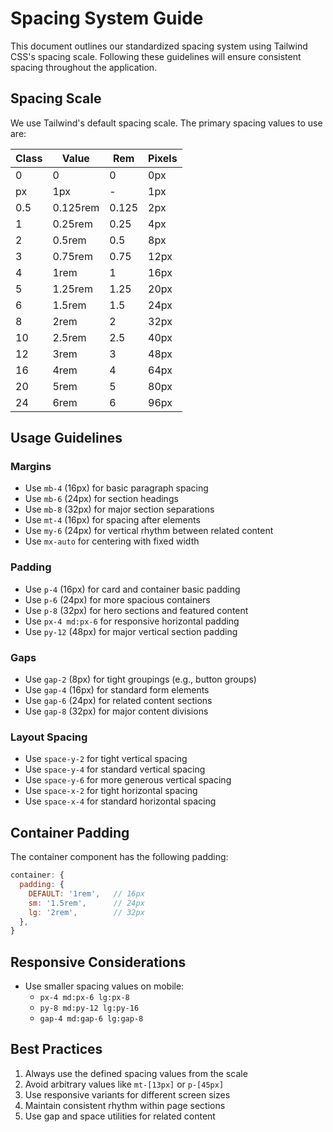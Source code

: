 # Spacing System Guide

This document outlines our standardized spacing system using Tailwind CSS's spacing scale. Following these guidelines will ensure consistent spacing throughout the application.

## Spacing Scale

We use Tailwind's default spacing scale. The primary spacing values to use are:

| Class | Value | Rem | Pixels |
|-------|-------|-----|--------|
| 0     | 0     | 0   | 0px    |
| px    | 1px   | -   | 1px    |
| 0.5   | 0.125rem | 0.125 | 2px |
| 1     | 0.25rem | 0.25 | 4px  |
| 2     | 0.5rem  | 0.5  | 8px  |
| 3     | 0.75rem | 0.75 | 12px |
| 4     | 1rem    | 1    | 16px |
| 5     | 1.25rem | 1.25 | 20px |
| 6     | 1.5rem  | 1.5  | 24px |
| 8     | 2rem    | 2    | 32px |
| 10    | 2.5rem  | 2.5  | 40px |
| 12    | 3rem    | 3    | 48px |
| 16    | 4rem    | 4    | 64px |
| 20    | 5rem    | 5    | 80px |
| 24    | 6rem    | 6    | 96px |

## Usage Guidelines

### Margins

- Use `mb-4` (16px) for basic paragraph spacing
- Use `mb-6` (24px) for section headings
- Use `mb-8` (32px) for major section separations
- Use `mt-4` (16px) for spacing after elements
- Use `my-6` (24px) for vertical rhythm between related content
- Use `mx-auto` for centering with fixed width

### Padding

- Use `p-4` (16px) for card and container basic padding
- Use `p-6` (24px) for more spacious containers
- Use `p-8` (32px) for hero sections and featured content
- Use `px-4 md:px-6` for responsive horizontal padding
- Use `py-12` (48px) for major vertical section padding

### Gaps

- Use `gap-2` (8px) for tight groupings (e.g., button groups)
- Use `gap-4` (16px) for standard form elements
- Use `gap-6` (24px) for related content sections
- Use `gap-8` (32px) for major content divisions

### Layout Spacing

- Use `space-y-2` for tight vertical spacing
- Use `space-y-4` for standard vertical spacing
- Use `space-y-6` for more generous vertical spacing
- Use `space-x-2` for tight horizontal spacing
- Use `space-x-4` for standard horizontal spacing

## Container Padding

The container component has the following padding:
```js
container: {
  padding: {
    DEFAULT: '1rem',   // 16px
    sm: '1.5rem',      // 24px
    lg: '2rem',        // 32px
  },
}
```

## Responsive Considerations

- Use smaller spacing values on mobile:
  - `px-4 md:px-6 lg:px-8`
  - `py-8 md:py-12 lg:py-16`
  - `gap-4 md:gap-6 lg:gap-8`

## Best Practices

1. Always use the defined spacing values from the scale
2. Avoid arbitrary values like `mt-[13px]` or `p-[45px]`
3. Use responsive variants for different screen sizes
4. Maintain consistent rhythm within page sections
5. Use gap and space utilities for related content 